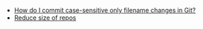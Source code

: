 * [How do I commit case-sensitive only filename changes in Git?](https://stackoverflow.com/a/20907647)
* [Reduce size of repos](https://rtyley.github.io/bfg-repo-cleaner/)
